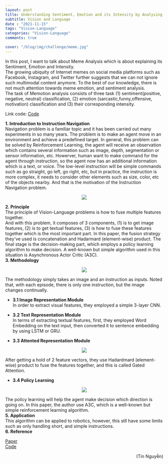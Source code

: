 ```yaml
---
layout: post
title: Understanding Sentiment, Emotion and its Intensity by Analysing Meme Images
subtitle: Vision and Language
date : "2021-11-15"
tags: "Vision-Language"
categories: "Vision-Language"
comments: true

cover: "/blog/img/challenge/meme.jpg"
---
```

In this post, I want to talk about Meme Analysis which is about explaining its Sentiment, Emotion and Intensity. <br/>
The growing ubiquity of Internet memes on social media platforms such as Facebook, Instagram, and Twitter further suggests that we can not ignore such multimodal content anymore. To the best of our knowledge, there is not much attention towards meme emotion, and sentiment analysis. <br/>
The task of Memotion analysis consists of three task (1) sentiment(positive, negative, neutral) classification, (2) emotion (sarcastic,funny,offensive, motivation) classification and (3) their corresponding intensity.

Link code: [Code](https://github.com/ngthanhtin/Memotion2_AAAI_WS_2022)

<section id="1. Introduction to Instruction Navigation">
<b>1. Introduction to Instruction Navigation</b>
</section>
Navigation problem is a familiar topic and it has been carried out many experiments in so many years. The problem is to make an agent move in an environment and achieve a predefined target. In general, this problem can be solved by Reinforcement Learning, the agent will receive an observation which contains several information such as image, depth, segmentation or sensor information, etc. Howerver, human want to make command for the agent through instruction, so the agent now has an additional information which is a text, or voice. The low-level instruction will be simple commands such as go straight, go left, go right, etc, but in practice, the instruction is more complex, it needs to consider other elements such as size, color, etc of the objects nearby. And that is the motivation of the Instruction Navigation problem.
<p align="center">
  <img src="/blog/img/instruction_navigation/instruction_robot_navigation.gif">
</p>

<section id="2. Principle">
<b>2. Principle</b>
</section>
The principle of Vision-Language problems is how to fuse multiple features together. <br/>
And with this problem, it composes of 3 components, (1) is to get image features, (2) is to get textual features, (3) is how to fuse these features together which is the most important part. In this paper, the fusion strategy they've used is concatenation and Hadarmard (element-wise) product. The final stage is the decision-making part, which employs a policy learning algorithm to make decision. A well-known but simple algorithm used in this situation is Asynchronous Actor Critic (A3C).

<section id="3. Methodology">
<b>3. Methodology</b>
</section>
<p align="center">
  <img src="/blog/img/instruction_navigation/pp.png">
</p>
The methodology simply takes an image and an instruction as inputs. Noted that, with each episode, there is only one instruction, but the image changes continually.

* <b>3.1 Image Representation Module</b><br/>
In order to extract visual features, they employed a simple 3-layer CNN.

* <b>3.2 Text Representation Module</b><br/>
In terms of extracting textual features, first, they employed Word Embedding on the text input, then converted it to sentence embedding by using LSTM or GRU.

* <b>3.3 Attented Representation Module</b><br/>
<p align="center">
  <img src="/blog/img/instruction_navigation/attention.png">
</p>
After getting a hold of 2 feature vectors, they use Hadardmard (element-wise) product to fuse the features together, and this is called Gated Attention.

* <b>3.4 Policy Learning</b><br/>
<p align="center">
  <img src="/blog/img/instruction_navigation/policy.png">
</p>
The policy learning will help the agent make decision which direction is going on. In this paper, the author use A3C, which is a well-known but simple reinforcement learning algorithm.

<section id="4. Application">
<b>5. Application</b>
</section>
This algorithm can be applied to robotics, however, this stll have some limits such as only handling short, and simple instructions.


<section id="5. Reference">
<b>6. Reference</b>
</section>

[Paper](https://arxiv.org/abs/1706.07230)<br/>
[Code](https://github.com/devendrachaplot/DeepRL-Grounding)

<div style="text-align: right"> (Tín Nguyễn) </div>